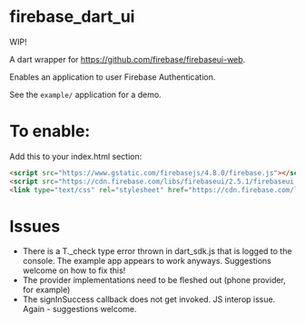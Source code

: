 # firebase_dart_ui

WIP!

A dart wrapper for https://github.com/firebase/firebaseui-web.

Enables an application to user Firebase Authentication. 

See the `example/` application for a demo.


# To enable:

Add this to your index.html <head> section:

```html
<script src="https://www.gstatic.com/firebasejs/4.8.0/firebase.js"></script>
<script src="https://cdn.firebase.com/libs/firebaseui/2.5.1/firebaseui.js"></script>
<link type="text/css" rel="stylesheet" href="https://cdn.firebase.com/libs/firebaseui/2.5.1/firebaseui.css" />
```


# Issues
* There is a T._check type error thrown in dart_sdk.js that is logged to the 
console. The example app appears to work anyways. Suggestions welcome on how to fix this!
* The provider implementations need to be fleshed out (phone provider, for example)
* The signInSuccess callback does not get invoked. JS interop issue. Again - suggestions
welcome.

